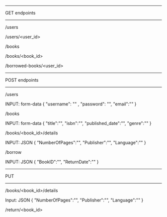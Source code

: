 _________________________

GET endpoints
_________________________

/users

/users/<user_id>

/books

/books/<book_id>

/borrowed-books/<user_id>


___________________________

POST endpoints
___________________________

/users

INPUT: form-data
{ 
    "username": "" , 
    "password": "",
    "email":""
}


/books

INPUT: form-data
{
    "title":"", 
    "isbn":"", 
    "published_date":"",
    "genre":""
}


/books/<book_id>/details

INPUT: JSON
{
    "NumberOfPages":"", 
    "Publisher":"", 
    "Language":""
}

/borrow


INPUT: JSON
{
    "BookID":"",
    "ReturnDate":""
}


______________________________

PUT
_______________________________

/books/<book_id>/details

Input: JSON
{
    "NumberOfPages":"", 
    "Publisher":"", 
    "Language":""
}

/return/<book_id>



